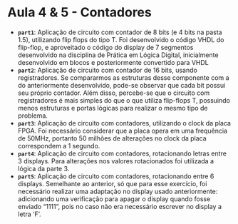 # Aula 4 & 5 - Contadores

- **`part1`**:
     Aplicação de circuito com contador de 8 bits (e 4 bits na pasta 1.5), utilizando flip flops do tipo T. Foi desenvolvido o código VHDL do flip-flop, e aproveitado o código do display de 7 segmentos desenvolvido na disciplina de Prática em Lógica Digital, inicialmente desenvolvido em blocos e posteriormente convertido para VHDL
- **`part2`**:
    Aplicação de circuito com contador de 16 bits, usando registradores. Se compararmos as estruturas desse componente com a do anteriormente desenvolvido, pode-se observar que cada bit possui seu próprio contador. Além disso, percebe-se que o circuito com registradores é mais simples do que o que utiliza flip-flops T, possuindo menos estruturas e portas lógicas para realizar o mesmo tipo de problema.
- **`part3`**:
    Aplicação de circuito com contadores, utilizando o clock da placa FPGA. Foi necessário considerar que a placa opera em uma frequência de 50MHz, portanto 50 milhões de alterações no clock da placa correspondem a 1 segundo.
- **`part4`**:
    Aplicação de circuito com contadores, rotacionando letras entre 3 displays. Para alterações nos valores rotacionados foi utilizada a lógica da parte 3.
- **`part5`**:
    Aplicação de circuito com contadores, rotacionando entre 6 displays. Semelhante ao anterior, só que para esse exercício, foi necessário realizar uma adaptação no display usado anteriormente: adicionando uma verificação para apagar o display quando fosse enviado “1111”, pois no caso não era necessário escrever no display a letra ‘F’.

